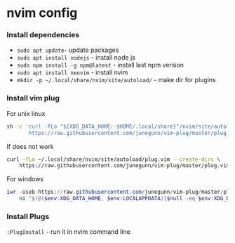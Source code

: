 # nvim config
### Install dependencies
- `sudo apt update`- update  packages
- `sudo apt install nodejs` - install node js
- `sudo npm install -g npm@latest` - install last npm version
- `sudo apt install neovim` - install nvim
- `mkdir -p ~/.local/share/nvim/site/autoload/` - make dir for plugins

### Install vim plug 
For unix linux
```sh
sh -c 'curl -fLo "${XDG_DATA_HOME:-$HOME/.local/share}"/nvim/site/autoload/plug.vim --create-dirs \
       https://raw.githubusercontent.com/junegunn/vim-plug/master/plug.vim'
```
If does not work
```sh
curl -fLo ~/.local/share/nvim/site/autoload/plug.vim --create-dirs \
    https://raw.githubusercontent.com/junegunn/vim-plug/master/plug.vim
```
For windows
```powershell
iwr -useb https://raw.githubusercontent.com/junegunn/vim-plug/master/plug.vim |`
    ni "$(@($env:XDG_DATA_HOME, $env:LOCALAPPDATA)[$null -eq $env:XDG_DATA_HOME])/nvim-data/site/autoload/plug.vim" -Force
```

### Install Plugs
`:PlugInstall` - run it in nvim command line

